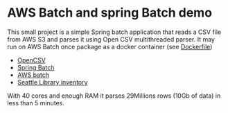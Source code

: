 # AWS Batch and spring Batch demo

This small project is a simple Spring batch application that reads a CSV file from AWS S3 and parses it using Open CSV multithreaded parser.
It may run on AWS Batch once package as a docker container (see [Dockerfile](Dockerfile))

* [OpenCSV](http://opencsv.sourceforge.net/)
* [Spring Batch](https://docs.spring.io/spring-batch/3.0.x/reference/html/index.html)
* [AWS batch](https://docs.aws.amazon.com/en_pv/batch/latest/userguide/what-is-batch.html)
* [Seattle Library inventory](https://www.kaggle.com/city-of-seattle/seattle-library-collection-inventory)

With 40 cores and enough RAM it parses 29Millions rows (10Gb of data) in less than 5 minutes.